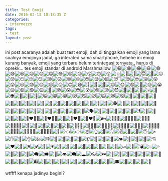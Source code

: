 ```yaml
---
title: Test Emoji
date: 2016-02-13 10:18:35 Z
categories:
- intermezzo
tags:
- test
layout: post
---
```


<p>ini post acaranya adalah buat test emoji, dah di tinggalkan emoji yang lama soalnya emojinya jadul, ga interated sama smartphone, hehehe ini emoji kurang banyak, emoji yang terbaru belum terintegasi ternyata,, harus di oprekk… tes emoji standar di android Marshmallow <img draggable="false" class="emojione" alt="😀" src="https://cdnjs.cloudflare.com/ajax/libs/emojione/2.1.0/assets/svg/1f600.svg"><img draggable="false" class="emojione" alt="😁" src="https://cdnjs.cloudflare.com/ajax/libs/emojione/2.1.0/assets/svg/1f601.svg"><img draggable="false" class="emojione" alt="😂" src="https://cdnjs.cloudflare.com/ajax/libs/emojione/2.1.0/assets/svg/1f602.svg"><img draggable="false" class="emojione" alt="😃" src="https://cdnjs.cloudflare.com/ajax/libs/emojione/2.1.0/assets/svg/1f603.svg"><img draggable="false" class="emojione" alt="😄" src="https://cdnjs.cloudflare.com/ajax/libs/emojione/2.1.0/assets/svg/1f604.svg"><img draggable="false" class="emojione" alt="😅" src="https://cdnjs.cloudflare.com/ajax/libs/emojione/2.1.0/assets/svg/1f605.svg"><img draggable="false" class="emojione" alt="😆" src="https://cdnjs.cloudflare.com/ajax/libs/emojione/2.1.0/assets/svg/1f606.svg"><img draggable="false" class="emojione" alt="😉" src="https://cdnjs.cloudflare.com/ajax/libs/emojione/2.1.0/assets/svg/1f609.svg"><img draggable="false" class="emojione" alt="😊" src="https://cdnjs.cloudflare.com/ajax/libs/emojione/2.1.0/assets/svg/1f60a.svg"><img draggable="false" class="emojione" alt="😋" src="https://cdnjs.cloudflare.com/ajax/libs/emojione/2.1.0/assets/svg/1f60b.svg"><img draggable="false" class="emojione" alt="😎" src="https://cdnjs.cloudflare.com/ajax/libs/emojione/2.1.0/assets/svg/1f60e.svg"><img draggable="false" class="emojione" alt="😍" src="https://cdnjs.cloudflare.com/ajax/libs/emojione/2.1.0/assets/svg/1f60d.svg"><img draggable="false" class="emojione" alt="😘" src="https://cdnjs.cloudflare.com/ajax/libs/emojione/2.1.0/assets/svg/1f618.svg"><img draggable="false" class="emojione" alt="😗" src="https://cdnjs.cloudflare.com/ajax/libs/emojione/2.1.0/assets/svg/1f617.svg"><img draggable="false" class="emojione" alt="😙" src="https://cdnjs.cloudflare.com/ajax/libs/emojione/2.1.0/assets/svg/1f619.svg"><img draggable="false" class="emojione" alt="😚" src="https://cdnjs.cloudflare.com/ajax/libs/emojione/2.1.0/assets/svg/1f61a.svg"><img draggable="false" class="emojione" alt="☺" src="https://cdnjs.cloudflare.com/ajax/libs/emojione/2.1.0/assets/svg/263a.svg"><img draggable="false" class="emojione" alt="🙂" src="https://cdnjs.cloudflare.com/ajax/libs/emojione/2.1.0/assets/svg/1f642.svg"><img draggable="false" class="emojione" alt="🤗" src="https://cdnjs.cloudflare.com/ajax/libs/emojione/2.1.0/assets/svg/1f917.svg"><img draggable="false" class="emojione" alt="😇" src="https://cdnjs.cloudflare.com/ajax/libs/emojione/2.1.0/assets/svg/1f607.svg"><img draggable="false" class="emojione" alt="🤔" src="https://cdnjs.cloudflare.com/ajax/libs/emojione/2.1.0/assets/svg/1f914.svg"><img draggable="false" class="emojione" alt="😐" src="https://cdnjs.cloudflare.com/ajax/libs/emojione/2.1.0/assets/svg/1f610.svg"><img draggable="false" class="emojione" alt="😑" src="https://cdnjs.cloudflare.com/ajax/libs/emojione/2.1.0/assets/svg/1f611.svg"><img draggable="false" class="emojione" alt="😶" src="https://cdnjs.cloudflare.com/ajax/libs/emojione/2.1.0/assets/svg/1f636.svg"><img draggable="false" class="emojione" alt="🙄" src="https://cdnjs.cloudflare.com/ajax/libs/emojione/2.1.0/assets/svg/1f644.svg"><img draggable="false" class="emojione" alt="😏" src="https://cdnjs.cloudflare.com/ajax/libs/emojione/2.1.0/assets/svg/1f60f.svg"><img draggable="false" class="emojione" alt="😣" src="https://cdnjs.cloudflare.com/ajax/libs/emojione/2.1.0/assets/svg/1f623.svg"><img draggable="false" class="emojione" alt="😥" src="https://cdnjs.cloudflare.com/ajax/libs/emojione/2.1.0/assets/svg/1f625.svg"><img draggable="false" class="emojione" alt="😮" src="https://cdnjs.cloudflare.com/ajax/libs/emojione/2.1.0/assets/svg/1f62e.svg"><img draggable="false" class="emojione" alt="🤐" src="https://cdnjs.cloudflare.com/ajax/libs/emojione/2.1.0/assets/svg/1f910.svg"><img draggable="false" class="emojione" alt="😯" src="https://cdnjs.cloudflare.com/ajax/libs/emojione/2.1.0/assets/svg/1f62f.svg"><img draggable="false" class="emojione" alt="😪" src="https://cdnjs.cloudflare.com/ajax/libs/emojione/2.1.0/assets/svg/1f62a.svg"><img draggable="false" class="emojione" alt="😫" src="https://cdnjs.cloudflare.com/ajax/libs/emojione/2.1.0/assets/svg/1f62b.svg"><img draggable="false" class="emojione" alt="😴" src="https://cdnjs.cloudflare.com/ajax/libs/emojione/2.1.0/assets/svg/1f634.svg"><img draggable="false" class="emojione" alt="😌" src="https://cdnjs.cloudflare.com/ajax/libs/emojione/2.1.0/assets/svg/1f60c.svg"><img draggable="false" class="emojione" alt="🤓" src="https://cdnjs.cloudflare.com/ajax/libs/emojione/2.1.0/assets/svg/1f913.svg"><img draggable="false" class="emojione" alt="😛" src="https://cdnjs.cloudflare.com/ajax/libs/emojione/2.1.0/assets/svg/1f61b.svg"><img draggable="false" class="emojione" alt="😜" src="https://cdnjs.cloudflare.com/ajax/libs/emojione/2.1.0/assets/svg/1f61c.svg"><img draggable="false" class="emojione" alt="😝" src="https://cdnjs.cloudflare.com/ajax/libs/emojione/2.1.0/assets/svg/1f61d.svg"><img draggable="false" class="emojione" alt="😒" src="https://cdnjs.cloudflare.com/ajax/libs/emojione/2.1.0/assets/svg/1f612.svg"><img draggable="false" class="emojione" alt="😓" src="https://cdnjs.cloudflare.com/ajax/libs/emojione/2.1.0/assets/svg/1f613.svg"><img draggable="false" class="emojione" alt="😔" src="https://cdnjs.cloudflare.com/ajax/libs/emojione/2.1.0/assets/svg/1f614.svg"><img draggable="false" class="emojione" alt="😕" src="https://cdnjs.cloudflare.com/ajax/libs/emojione/2.1.0/assets/svg/1f615.svg"><img draggable="false" class="emojione" alt="😖" src="https://cdnjs.cloudflare.com/ajax/libs/emojione/2.1.0/assets/svg/1f616.svg"><img draggable="false" class="emojione" alt="🙃" src="https://cdnjs.cloudflare.com/ajax/libs/emojione/2.1.0/assets/svg/1f643.svg"><img draggable="false" class="emojione" alt="😷" src="https://cdnjs.cloudflare.com/ajax/libs/emojione/2.1.0/assets/svg/1f637.svg"><img draggable="false" class="emojione" alt="🤒" src="https://cdnjs.cloudflare.com/ajax/libs/emojione/2.1.0/assets/svg/1f912.svg"><img draggable="false" class="emojione" alt="🤕" src="https://cdnjs.cloudflare.com/ajax/libs/emojione/2.1.0/assets/svg/1f915.svg"><img draggable="false" class="emojione" alt="🤑" src="https://cdnjs.cloudflare.com/ajax/libs/emojione/2.1.0/assets/svg/1f911.svg"><img draggable="false" class="emojione" alt="😲" src="https://cdnjs.cloudflare.com/ajax/libs/emojione/2.1.0/assets/svg/1f632.svg"><img draggable="false" class="emojione" alt="😞" src="https://cdnjs.cloudflare.com/ajax/libs/emojione/2.1.0/assets/svg/1f61e.svg"><img draggable="false" class="emojione" alt="😟" src="https://cdnjs.cloudflare.com/ajax/libs/emojione/2.1.0/assets/svg/1f61f.svg"><img draggable="false" class="emojione" alt="😤" src="https://cdnjs.cloudflare.com/ajax/libs/emojione/2.1.0/assets/svg/1f624.svg"><img draggable="false" class="emojione" alt="😢" src="https://cdnjs.cloudflare.com/ajax/libs/emojione/2.1.0/assets/svg/1f622.svg"><img draggable="false" class="emojione" alt="😭" src="https://cdnjs.cloudflare.com/ajax/libs/emojione/2.1.0/assets/svg/1f62d.svg"><img draggable="false" class="emojione" alt="😦" src="https://cdnjs.cloudflare.com/ajax/libs/emojione/2.1.0/assets/svg/1f626.svg"><img draggable="false" class="emojione" alt="😧" src="https://cdnjs.cloudflare.com/ajax/libs/emojione/2.1.0/assets/svg/1f627.svg"><img draggable="false" class="emojione" alt="😨" src="https://cdnjs.cloudflare.com/ajax/libs/emojione/2.1.0/assets/svg/1f628.svg"><img draggable="false" class="emojione" alt="😩" src="https://cdnjs.cloudflare.com/ajax/libs/emojione/2.1.0/assets/svg/1f629.svg"><img draggable="false" class="emojione" alt="😬" src="https://cdnjs.cloudflare.com/ajax/libs/emojione/2.1.0/assets/svg/1f62c.svg"><img draggable="false" class="emojione" alt="😰" src="https://cdnjs.cloudflare.com/ajax/libs/emojione/2.1.0/assets/svg/1f630.svg"><img draggable="false" class="emojione" alt="😱" src="https://cdnjs.cloudflare.com/ajax/libs/emojione/2.1.0/assets/svg/1f631.svg"><img draggable="false" class="emojione" alt="😳" src="https://cdnjs.cloudflare.com/ajax/libs/emojione/2.1.0/assets/svg/1f633.svg"><img draggable="false" class="emojione" alt="😵" src="https://cdnjs.cloudflare.com/ajax/libs/emojione/2.1.0/assets/svg/1f635.svg"><img draggable="false" class="emojione" alt="😡" src="https://cdnjs.cloudflare.com/ajax/libs/emojione/2.1.0/assets/svg/1f621.svg"><img draggable="false" class="emojione" alt="😠" src="https://cdnjs.cloudflare.com/ajax/libs/emojione/2.1.0/assets/svg/1f620.svg"><img draggable="false" class="emojione" alt="😈" src="https://cdnjs.cloudflare.com/ajax/libs/emojione/2.1.0/assets/svg/1f608.svg"><img draggable="false" class="emojione" alt="👿" src="https://cdnjs.cloudflare.com/ajax/libs/emojione/2.1.0/assets/svg/1f47f.svg"><img draggable="false" class="emojione" alt="👹" src="https://cdnjs.cloudflare.com/ajax/libs/emojione/2.1.0/assets/svg/1f479.svg"><img draggable="false" class="emojione" alt="👺" src="https://cdnjs.cloudflare.com/ajax/libs/emojione/2.1.0/assets/svg/1f47a.svg"><img draggable="false" class="emojione" alt="💀" src="https://cdnjs.cloudflare.com/ajax/libs/emojione/2.1.0/assets/svg/1f480.svg"><img draggable="false" class="emojione" alt="👻" src="https://cdnjs.cloudflare.com/ajax/libs/emojione/2.1.0/assets/svg/1f47b.svg"><img draggable="false" class="emojione" alt="👽" src="https://cdnjs.cloudflare.com/ajax/libs/emojione/2.1.0/assets/svg/1f47d.svg"><img draggable="false" class="emojione" alt="👾" src="https://cdnjs.cloudflare.com/ajax/libs/emojione/2.1.0/assets/svg/1f47e.svg"><img draggable="false" class="emojione" alt="🤖" src="https://cdnjs.cloudflare.com/ajax/libs/emojione/2.1.0/assets/svg/1f916.svg"><img draggable="false" class="emojione" alt="💩" src="https://cdnjs.cloudflare.com/ajax/libs/emojione/2.1.0/assets/svg/1f4a9.svg"><img draggable="false" class="emojione" alt="😺" src="https://cdnjs.cloudflare.com/ajax/libs/emojione/2.1.0/assets/svg/1f63a.svg"><img draggable="false" class="emojione" alt="😸" src="https://cdnjs.cloudflare.com/ajax/libs/emojione/2.1.0/assets/svg/1f638.svg"><img draggable="false" class="emojione" alt="😹" src="https://cdnjs.cloudflare.com/ajax/libs/emojione/2.1.0/assets/svg/1f639.svg"><img draggable="false" class="emojione" alt="😻" src="https://cdnjs.cloudflare.com/ajax/libs/emojione/2.1.0/assets/svg/1f63b.svg"><img draggable="false" class="emojione" alt="😼" src="https://cdnjs.cloudflare.com/ajax/libs/emojione/2.1.0/assets/svg/1f63c.svg"><img draggable="false" class="emojione" alt="😽" src="https://cdnjs.cloudflare.com/ajax/libs/emojione/2.1.0/assets/svg/1f63d.svg"><img draggable="false" class="emojione" alt="🙀" src="https://cdnjs.cloudflare.com/ajax/libs/emojione/2.1.0/assets/svg/1f640.svg"><img draggable="false" class="emojione" alt="😿" src="https://cdnjs.cloudflare.com/ajax/libs/emojione/2.1.0/assets/svg/1f63f.svg"><img draggable="false" class="emojione" alt="😾" src="https://cdnjs.cloudflare.com/ajax/libs/emojione/2.1.0/assets/svg/1f63e.svg"><img draggable="false" class="emojione" alt="🙈" src="https://cdnjs.cloudflare.com/ajax/libs/emojione/2.1.0/assets/svg/1f648.svg"><img draggable="false" class="emojione" alt="🙉" src="https://cdnjs.cloudflare.com/ajax/libs/emojione/2.1.0/assets/svg/1f649.svg"><img draggable="false" class="emojione" alt="🙊" src="https://cdnjs.cloudflare.com/ajax/libs/emojione/2.1.0/assets/svg/1f64a.svg"><img draggable="false" class="emojione" alt="👦" src="https://cdnjs.cloudflare.com/ajax/libs/emojione/2.1.0/assets/svg/1f466.svg"><img draggable="false" class="emojione" alt="👧" src="https://cdnjs.cloudflare.com/ajax/libs/emojione/2.1.0/assets/svg/1f467.svg"><img draggable="false" class="emojione" alt="👨" src="https://cdnjs.cloudflare.com/ajax/libs/emojione/2.1.0/assets/svg/1f468.svg"><img draggable="false" class="emojione" alt="👩" src="https://cdnjs.cloudflare.com/ajax/libs/emojione/2.1.0/assets/svg/1f469.svg"><img draggable="false" class="emojione" alt="👴" src="https://cdnjs.cloudflare.com/ajax/libs/emojione/2.1.0/assets/svg/1f474.svg"><img draggable="false" class="emojione" alt="👵" src="https://cdnjs.cloudflare.com/ajax/libs/emojione/2.1.0/assets/svg/1f475.svg"><img draggable="false" class="emojione" alt="👶" src="https://cdnjs.cloudflare.com/ajax/libs/emojione/2.1.0/assets/svg/1f476.svg"><img draggable="false" class="emojione" alt="👱" src="https://cdnjs.cloudflare.com/ajax/libs/emojione/2.1.0/assets/svg/1f471.svg"><img draggable="false" class="emojione" alt="👮" src="https://cdnjs.cloudflare.com/ajax/libs/emojione/2.1.0/assets/svg/1f46e.svg"><img draggable="false" class="emojione" alt="👲" src="https://cdnjs.cloudflare.com/ajax/libs/emojione/2.1.0/assets/svg/1f472.svg"><img draggable="false" class="emojione" alt="👳" src="https://cdnjs.cloudflare.com/ajax/libs/emojione/2.1.0/assets/svg/1f473.svg"><img draggable="false" class="emojione" alt="👷" src="https://cdnjs.cloudflare.com/ajax/libs/emojione/2.1.0/assets/svg/1f477.svg"><img draggable="false" class="emojione" alt="👸" src="https://cdnjs.cloudflare.com/ajax/libs/emojione/2.1.0/assets/svg/1f478.svg"><img draggable="false" class="emojione" alt="💂" src="https://cdnjs.cloudflare.com/ajax/libs/emojione/2.1.0/assets/svg/1f482.svg"><img draggable="false" class="emojione" alt="🕵" src="https://cdnjs.cloudflare.com/ajax/libs/emojione/2.1.0/assets/svg/1f575.svg"><img draggable="false" class="emojione" alt="🎅" src="https://cdnjs.cloudflare.com/ajax/libs/emojione/2.1.0/assets/svg/1f385.svg"><img draggable="false" class="emojione" alt="👼" src="https://cdnjs.cloudflare.com/ajax/libs/emojione/2.1.0/assets/svg/1f47c.svg"><img draggable="false" class="emojione" alt="👯" src="https://cdnjs.cloudflare.com/ajax/libs/emojione/2.1.0/assets/svg/1f46f.svg"><img draggable="false" class="emojione" alt="💆" src="https://cdnjs.cloudflare.com/ajax/libs/emojione/2.1.0/assets/svg/1f486.svg"><img draggable="false" class="emojione" alt="💇" src="https://cdnjs.cloudflare.com/ajax/libs/emojione/2.1.0/assets/svg/1f487.svg"><img draggable="false" class="emojione" alt="👰" src="https://cdnjs.cloudflare.com/ajax/libs/emojione/2.1.0/assets/svg/1f470.svg"><img draggable="false" class="emojione" alt="🙍" src="https://cdnjs.cloudflare.com/ajax/libs/emojione/2.1.0/assets/svg/1f64d.svg"><img draggable="false" class="emojione" alt="🙎" src="https://cdnjs.cloudflare.com/ajax/libs/emojione/2.1.0/assets/svg/1f64e.svg"><img draggable="false" class="emojione" alt="🙅" src="https://cdnjs.cloudflare.com/ajax/libs/emojione/2.1.0/assets/svg/1f645.svg"><img draggable="false" class="emojione" alt="🙆" src="https://cdnjs.cloudflare.com/ajax/libs/emojione/2.1.0/assets/svg/1f646.svg"><img draggable="false" class="emojione" alt="💁" src="https://cdnjs.cloudflare.com/ajax/libs/emojione/2.1.0/assets/svg/1f481.svg"><img draggable="false" class="emojione" alt="🙋" src="https://cdnjs.cloudflare.com/ajax/libs/emojione/2.1.0/assets/svg/1f64b.svg"><img draggable="false" class="emojione" alt="🙇" src="https://cdnjs.cloudflare.com/ajax/libs/emojione/2.1.0/assets/svg/1f647.svg"><img draggable="false" class="emojione" alt="🙌" src="https://cdnjs.cloudflare.com/ajax/libs/emojione/2.1.0/assets/svg/1f64c.svg"><img draggable="false" class="emojione" alt="🙏" src="https://cdnjs.cloudflare.com/ajax/libs/emojione/2.1.0/assets/svg/1f64f.svg"><img draggable="false" class="emojione" alt="🗣" src="https://cdnjs.cloudflare.com/ajax/libs/emojione/2.1.0/assets/svg/1f5e3.svg"><img draggable="false" class="emojione" alt="👥" src="https://cdnjs.cloudflare.com/ajax/libs/emojione/2.1.0/assets/svg/1f465.svg"><img draggable="false" class="emojione" alt="👥" src="https://cdnjs.cloudflare.com/ajax/libs/emojione/2.1.0/assets/svg/1f465.svg"><img draggable="false" class="emojione" alt="🚶" src="https://cdnjs.cloudflare.com/ajax/libs/emojione/2.1.0/assets/svg/1f6b6.svg"><img draggable="false" class="emojione" alt="🏃" src="https://cdnjs.cloudflare.com/ajax/libs/emojione/2.1.0/assets/svg/1f3c3.svg"><img draggable="false" class="emojione" alt="💃" src="https://cdnjs.cloudflare.com/ajax/libs/emojione/2.1.0/assets/svg/1f483.svg"><img draggable="false" class="emojione" alt="🕴" src="https://cdnjs.cloudflare.com/ajax/libs/emojione/2.1.0/assets/svg/1f574.svg"><img draggable="false" class="emojione" alt="👫" src="https://cdnjs.cloudflare.com/ajax/libs/emojione/2.1.0/assets/svg/1f46b.svg"><img draggable="false" class="emojione" alt="👬" src="https://cdnjs.cloudflare.com/ajax/libs/emojione/2.1.0/assets/svg/1f46c.svg"><img draggable="false" class="emojione" alt="👭" src="https://cdnjs.cloudflare.com/ajax/libs/emojione/2.1.0/assets/svg/1f46d.svg"><img draggable="false" class="emojione" alt="💏" src="https://cdnjs.cloudflare.com/ajax/libs/emojione/2.1.0/assets/svg/1f48f.svg"><img draggable="false" class="emojione" alt="👨‍❤️‍💋‍👨" src="https://cdnjs.cloudflare.com/ajax/libs/emojione/2.1.0/assets/svg/1f468-200d-2764-fe0f-200d-1f48b-200d-1f468.svg"><img draggable="false" class="emojione" alt="👩‍❤️‍💋‍👩" src="https://cdnjs.cloudflare.com/ajax/libs/emojione/2.1.0/assets/svg/1f469-200d-2764-fe0f-200d-1f48b-200d-1f469.svg"><img draggable="false" class="emojione" alt="💑" src="https://cdnjs.cloudflare.com/ajax/libs/emojione/2.1.0/assets/svg/1f491.svg"><img draggable="false" class="emojione" alt="👨‍❤️‍👨" src="https://cdnjs.cloudflare.com/ajax/libs/emojione/2.1.0/assets/svg/1f468-200d-2764-fe0f-200d-1f468.svg"><img draggable="false" class="emojione" alt="👩‍❤️‍👩" src="https://cdnjs.cloudflare.com/ajax/libs/emojione/2.1.0/assets/svg/1f469-200d-2764-fe0f-200d-1f469.svg"><img draggable="false" class="emojione" alt="👪" src="https://cdnjs.cloudflare.com/ajax/libs/emojione/2.1.0/assets/svg/1f46a.svg"><img draggable="false" class="emojione" alt="👨‍👨‍👦" src="https://cdnjs.cloudflare.com/ajax/libs/emojione/2.1.0/assets/svg/1f468-200d-1f468-200d-1f466.svg"><img draggable="false" class="emojione" alt="👨‍👨‍👦‍👦" src="https://cdnjs.cloudflare.com/ajax/libs/emojione/2.1.0/assets/svg/1f468-200d-1f468-200d-1f466-200d-1f466.svg"><img draggable="false" class="emojione" alt="👨‍👨‍👧" src="https://cdnjs.cloudflare.com/ajax/libs/emojione/2.1.0/assets/svg/1f468-200d-1f468-200d-1f467.svg"><img draggable="false" class="emojione" alt="👨‍👨‍👧‍👦" src="https://cdnjs.cloudflare.com/ajax/libs/emojione/2.1.0/assets/svg/1f468-200d-1f468-200d-1f467-200d-1f466.svg"><img draggable="false" class="emojione" alt="👨" src="https://cdnjs.cloudflare.com/ajax/libs/emojione/2.1.0/assets/svg/1f468.svg">‍<img draggable="false" class="emojione" alt="👩" src="https://cdnjs.cloudflare.com/ajax/libs/emojione/2.1.0/assets/svg/1f469.svg">‍<img draggable="false" class="emojione" alt="👦" src="https://cdnjs.cloudflare.com/ajax/libs/emojione/2.1.0/assets/svg/1f466.svg"><img draggable="false" class="emojione" alt="👨" src="https://cdnjs.cloudflare.com/ajax/libs/emojione/2.1.0/assets/svg/1f468.svg">‍<img draggable="false" class="emojione" alt="👩" src="https://cdnjs.cloudflare.com/ajax/libs/emojione/2.1.0/assets/svg/1f469.svg">‍<img draggable="false" class="emojione" alt="👦" src="https://cdnjs.cloudflare.com/ajax/libs/emojione/2.1.0/assets/svg/1f466.svg"><img draggable="false" class="emojione" alt="👨‍👩‍👧" src="https://cdnjs.cloudflare.com/ajax/libs/emojione/2.1.0/assets/svg/1f468-200d-1f469-200d-1f467.svg"><img draggable="false" class="emojione" alt="👨‍👩‍👧" src="https://cdnjs.cloudflare.com/ajax/libs/emojione/2.1.0/assets/svg/1f468-200d-1f469-200d-1f467.svg"><img draggable="false" class="emojione" alt="👨‍👩‍👧‍👦" src="https://cdnjs.cloudflare.com/ajax/libs/emojione/2.1.0/assets/svg/1f468-200d-1f469-200d-1f467-200d-1f466.svg"><img draggable="false" class="emojione" alt="👨‍👩‍👧‍👧" src="https://cdnjs.cloudflare.com/ajax/libs/emojione/2.1.0/assets/svg/1f468-200d-1f469-200d-1f467-200d-1f467.svg"><img draggable="false" class="emojione" alt="👩‍👩‍👦" src="https://cdnjs.cloudflare.com/ajax/libs/emojione/2.1.0/assets/svg/1f469-200d-1f469-200d-1f466.svg"><img draggable="false" class="emojione" alt="👩‍👩‍👦‍👦" src="https://cdnjs.cloudflare.com/ajax/libs/emojione/2.1.0/assets/svg/1f469-200d-1f469-200d-1f466-200d-1f466.svg"><img draggable="false" class="emojione" alt="👩‍👩‍👧" src="https://cdnjs.cloudflare.com/ajax/libs/emojione/2.1.0/assets/svg/1f469-200d-1f469-200d-1f467.svg"><img draggable="false" class="emojione" alt="👩‍👩‍👧‍👦" src="https://cdnjs.cloudflare.com/ajax/libs/emojione/2.1.0/assets/svg/1f469-200d-1f469-200d-1f467-200d-1f466.svg"><img draggable="false" class="emojione" alt="👩‍👩‍👧‍👧" src="https://cdnjs.cloudflare.com/ajax/libs/emojione/2.1.0/assets/svg/1f469-200d-1f469-200d-1f467-200d-1f467.svg"><img draggable="false" class="emojione" alt="💪" src="https://cdnjs.cloudflare.com/ajax/libs/emojione/2.1.0/assets/svg/1f4aa.svg"><img draggable="false" class="emojione" alt="👈" src="https://cdnjs.cloudflare.com/ajax/libs/emojione/2.1.0/assets/svg/1f448.svg"><img draggable="false" class="emojione" alt="👉" src="https://cdnjs.cloudflare.com/ajax/libs/emojione/2.1.0/assets/svg/1f449.svg"><img draggable="false" class="emojione" alt="☝" src="https://cdnjs.cloudflare.com/ajax/libs/emojione/2.1.0/assets/svg/261d.svg"><img draggable="false" class="emojione" alt="👆" src="https://cdnjs.cloudflare.com/ajax/libs/emojione/2.1.0/assets/svg/1f446.svg"><img draggable="false" class="emojione" alt="🖕" src="https://cdnjs.cloudflare.com/ajax/libs/emojione/2.1.0/assets/svg/1f595.svg"><img draggable="false" class="emojione" alt="👇" src="https://cdnjs.cloudflare.com/ajax/libs/emojione/2.1.0/assets/svg/1f447.svg"><img draggable="false" class="emojione" alt="✌" src="https://cdnjs.cloudflare.com/ajax/libs/emojione/2.1.0/assets/svg/270c.svg"><img draggable="false" class="emojione" alt="🖖" src="https://cdnjs.cloudflare.com/ajax/libs/emojione/2.1.0/assets/svg/1f596.svg"><img draggable="false" class="emojione" alt="🤘" src="https://cdnjs.cloudflare.com/ajax/libs/emojione/2.1.0/assets/svg/1f918.svg"><img draggable="false" class="emojione" alt="🖐" src="https://cdnjs.cloudflare.com/ajax/libs/emojione/2.1.0/assets/svg/1f590.svg"><img draggable="false" class="emojione" alt="✊" src="https://cdnjs.cloudflare.com/ajax/libs/emojione/2.1.0/assets/svg/270a.svg"><img draggable="false" class="emojione" alt="✋" src="https://cdnjs.cloudflare.com/ajax/libs/emojione/2.1.0/assets/svg/270b.svg"><img draggable="false" class="emojione" alt="👊" src="https://cdnjs.cloudflare.com/ajax/libs/emojione/2.1.0/assets/svg/1f44a.svg"><img draggable="false" class="emojione" alt="👌" src="https://cdnjs.cloudflare.com/ajax/libs/emojione/2.1.0/assets/svg/1f44c.svg"><img draggable="false" class="emojione" alt="👍" src="https://cdnjs.cloudflare.com/ajax/libs/emojione/2.1.0/assets/svg/1f44d.svg"><img draggable="false" class="emojione" alt="👎" src="https://cdnjs.cloudflare.com/ajax/libs/emojione/2.1.0/assets/svg/1f44e.svg"><img draggable="false" class="emojione" alt="👋" src="https://cdnjs.cloudflare.com/ajax/libs/emojione/2.1.0/assets/svg/1f44b.svg"><img draggable="false" class="emojione" alt="👏" src="https://cdnjs.cloudflare.com/ajax/libs/emojione/2.1.0/assets/svg/1f44f.svg"><img draggable="false" class="emojione" alt="👐" src="https://cdnjs.cloudflare.com/ajax/libs/emojione/2.1.0/assets/svg/1f450.svg"><img draggable="false" class="emojione" alt="💅" src="https://cdnjs.cloudflare.com/ajax/libs/emojione/2.1.0/assets/svg/1f485.svg"><img draggable="false" class="emojione" alt="👂" src="https://cdnjs.cloudflare.com/ajax/libs/emojione/2.1.0/assets/svg/1f442.svg"><img draggable="false" class="emojione" alt="👃" src="https://cdnjs.cloudflare.com/ajax/libs/emojione/2.1.0/assets/svg/1f443.svg"><img draggable="false" class="emojione" alt="👣" src="https://cdnjs.cloudflare.com/ajax/libs/emojione/2.1.0/assets/svg/1f463.svg"><img draggable="false" class="emojione" alt="👀" src="https://cdnjs.cloudflare.com/ajax/libs/emojione/2.1.0/assets/svg/1f440.svg"><img draggable="false" class="emojione" alt="👁" src="https://cdnjs.cloudflare.com/ajax/libs/emojione/2.1.0/assets/svg/1f441.svg"><img draggable="false" class="emojione" alt="👅" src="https://cdnjs.cloudflare.com/ajax/libs/emojione/2.1.0/assets/svg/1f445.svg"><img draggable="false" class="emojione" alt="👄" src="https://cdnjs.cloudflare.com/ajax/libs/emojione/2.1.0/assets/svg/1f444.svg"><img draggable="false" class="emojione" alt="💋" src="https://cdnjs.cloudflare.com/ajax/libs/emojione/2.1.0/assets/svg/1f48b.svg"><img draggable="false" class="emojione" alt="💘" src="https://cdnjs.cloudflare.com/ajax/libs/emojione/2.1.0/assets/svg/1f498.svg"><img draggable="false" class="emojione" alt="❤" src="https://cdnjs.cloudflare.com/ajax/libs/emojione/2.1.0/assets/svg/2764.svg"><img draggable="false" class="emojione" alt="💓" src="https://cdnjs.cloudflare.com/ajax/libs/emojione/2.1.0/assets/svg/1f493.svg"><img draggable="false" class="emojione" alt="💔" src="https://cdnjs.cloudflare.com/ajax/libs/emojione/2.1.0/assets/svg/1f494.svg"><img draggable="false" class="emojione" alt="💕" src="https://cdnjs.cloudflare.com/ajax/libs/emojione/2.1.0/assets/svg/1f495.svg"><img draggable="false" class="emojione" alt="💖" src="https://cdnjs.cloudflare.com/ajax/libs/emojione/2.1.0/assets/svg/1f496.svg"><img draggable="false" class="emojione" alt="💗" src="https://cdnjs.cloudflare.com/ajax/libs/emojione/2.1.0/assets/svg/1f497.svg"><img draggable="false" class="emojione" alt="💙" src="https://cdnjs.cloudflare.com/ajax/libs/emojione/2.1.0/assets/svg/1f499.svg"><img draggable="false" class="emojione" alt="💚" src="https://cdnjs.cloudflare.com/ajax/libs/emojione/2.1.0/assets/svg/1f49a.svg"><img draggable="false" class="emojione" alt="💛" src="https://cdnjs.cloudflare.com/ajax/libs/emojione/2.1.0/assets/svg/1f49b.svg"><img draggable="false" class="emojione" alt="💜" src="https://cdnjs.cloudflare.com/ajax/libs/emojione/2.1.0/assets/svg/1f49c.svg"><img draggable="false" class="emojione" alt="💝" src="https://cdnjs.cloudflare.com/ajax/libs/emojione/2.1.0/assets/svg/1f49d.svg"><img draggable="false" class="emojione" alt="💞" src="https://cdnjs.cloudflare.com/ajax/libs/emojione/2.1.0/assets/svg/1f49e.svg"><img draggable="false" class="emojione" alt="💟" src="https://cdnjs.cloudflare.com/ajax/libs/emojione/2.1.0/assets/svg/1f49f.svg"><img draggable="false" class="emojione" alt="💌" src="https://cdnjs.cloudflare.com/ajax/libs/emojione/2.1.0/assets/svg/1f48c.svg"><img draggable="false" class="emojione" alt="💤" src="https://cdnjs.cloudflare.com/ajax/libs/emojione/2.1.0/assets/svg/1f4a4.svg"><img draggable="false" class="emojione" alt="💢" src="https://cdnjs.cloudflare.com/ajax/libs/emojione/2.1.0/assets/svg/1f4a2.svg"><img draggable="false" class="emojione" alt="💣" src="https://cdnjs.cloudflare.com/ajax/libs/emojione/2.1.0/assets/svg/1f4a3.svg"><img draggable="false" class="emojione" alt="💥" src="https://cdnjs.cloudflare.com/ajax/libs/emojione/2.1.0/assets/svg/1f4a5.svg"><img draggable="false" class="emojione" alt="💦" src="https://cdnjs.cloudflare.com/ajax/libs/emojione/2.1.0/assets/svg/1f4a6.svg"><img draggable="false" class="emojione" alt="💨" src="https://cdnjs.cloudflare.com/ajax/libs/emojione/2.1.0/assets/svg/1f4a8.svg"><img draggable="false" class="emojione" alt="💫" src="https://cdnjs.cloudflare.com/ajax/libs/emojione/2.1.0/assets/svg/1f4ab.svg"><img draggable="false" class="emojione" alt="💬" src="https://cdnjs.cloudflare.com/ajax/libs/emojione/2.1.0/assets/svg/1f4ac.svg"><img draggable="false" class="emojione" alt="🗨" src="https://cdnjs.cloudflare.com/ajax/libs/emojione/2.1.0/assets/svg/1f5e8.svg"><img draggable="false" class="emojione" alt="🗯" src="https://cdnjs.cloudflare.com/ajax/libs/emojione/2.1.0/assets/svg/1f5ef.svg"><img draggable="false" class="emojione" alt="💭" src="https://cdnjs.cloudflare.com/ajax/libs/emojione/2.1.0/assets/svg/1f4ad.svg"><img draggable="false" class="emojione" alt="👁" src="https://cdnjs.cloudflare.com/ajax/libs/emojione/2.1.0/assets/svg/1f441.svg">‍<img draggable="false" class="emojione" alt="🗨" src="https://cdnjs.cloudflare.com/ajax/libs/emojione/2.1.0/assets/svg/1f5e8.svg"><img draggable="false" class="emojione" alt="🕳" src="https://cdnjs.cloudflare.com/ajax/libs/emojione/2.1.0/assets/svg/1f573.svg"><img draggable="false" class="emojione" alt="👓" src="https://cdnjs.cloudflare.com/ajax/libs/emojione/2.1.0/assets/svg/1f453.svg"><img draggable="false" class="emojione" alt="🕶" src="https://cdnjs.cloudflare.com/ajax/libs/emojione/2.1.0/assets/svg/1f576.svg"><img draggable="false" class="emojione" alt="👔" src="https://cdnjs.cloudflare.com/ajax/libs/emojione/2.1.0/assets/svg/1f454.svg"><img draggable="false" class="emojione" alt="👕" src="https://cdnjs.cloudflare.com/ajax/libs/emojione/2.1.0/assets/svg/1f455.svg"><img draggable="false" class="emojione" alt="👖" src="https://cdnjs.cloudflare.com/ajax/libs/emojione/2.1.0/assets/svg/1f456.svg"><img draggable="false" class="emojione" alt="👗" src="https://cdnjs.cloudflare.com/ajax/libs/emojione/2.1.0/assets/svg/1f457.svg"><img draggable="false" class="emojione" alt="👘" src="https://cdnjs.cloudflare.com/ajax/libs/emojione/2.1.0/assets/svg/1f458.svg"><img draggable="false" class="emojione" alt="👙" src="https://cdnjs.cloudflare.com/ajax/libs/emojione/2.1.0/assets/svg/1f459.svg"><img draggable="false" class="emojione" alt="👚" src="https://cdnjs.cloudflare.com/ajax/libs/emojione/2.1.0/assets/svg/1f45a.svg"><img draggable="false" class="emojione" alt="👛" src="https://cdnjs.cloudflare.com/ajax/libs/emojione/2.1.0/assets/svg/1f45b.svg"><img draggable="false" class="emojione" alt="👜" src="https://cdnjs.cloudflare.com/ajax/libs/emojione/2.1.0/assets/svg/1f45c.svg"><img draggable="false" class="emojione" alt="👝" src="https://cdnjs.cloudflare.com/ajax/libs/emojione/2.1.0/assets/svg/1f45d.svg"><img draggable="false" class="emojione" alt="🛍" src="https://cdnjs.cloudflare.com/ajax/libs/emojione/2.1.0/assets/svg/1f6cd.svg"><img draggable="false" class="emojione" alt="🎒" src="https://cdnjs.cloudflare.com/ajax/libs/emojione/2.1.0/assets/svg/1f392.svg"><img draggable="false" class="emojione" alt="👞" src="https://cdnjs.cloudflare.com/ajax/libs/emojione/2.1.0/assets/svg/1f45e.svg"><img draggable="false" class="emojione" alt="👟" src="https://cdnjs.cloudflare.com/ajax/libs/emojione/2.1.0/assets/svg/1f45f.svg"><img draggable="false" class="emojione" alt="👠" src="https://cdnjs.cloudflare.com/ajax/libs/emojione/2.1.0/assets/svg/1f460.svg"><img draggable="false" class="emojione" alt="👡" src="https://cdnjs.cloudflare.com/ajax/libs/emojione/2.1.0/assets/svg/1f461.svg"><img draggable="false" class="emojione" alt="👢" src="https://cdnjs.cloudflare.com/ajax/libs/emojione/2.1.0/assets/svg/1f462.svg"><img draggable="false" class="emojione" alt="👑" src="https://cdnjs.cloudflare.com/ajax/libs/emojione/2.1.0/assets/svg/1f451.svg"><img draggable="false" class="emojione" alt="👒" src="https://cdnjs.cloudflare.com/ajax/libs/emojione/2.1.0/assets/svg/1f452.svg"><img draggable="false" class="emojione" alt="🎩" src="https://cdnjs.cloudflare.com/ajax/libs/emojione/2.1.0/assets/svg/1f3a9.svg"><img draggable="false" class="emojione" alt="🎓" src="https://cdnjs.cloudflare.com/ajax/libs/emojione/2.1.0/assets/svg/1f393.svg"><img draggable="false" class="emojione" alt="📿" src="https://cdnjs.cloudflare.com/ajax/libs/emojione/2.1.0/assets/svg/1f4ff.svg"><img draggable="false" class="emojione" alt="💄" src="https://cdnjs.cloudflare.com/ajax/libs/emojione/2.1.0/assets/svg/1f484.svg"><img draggable="false" class="emojione" alt="💍" src="https://cdnjs.cloudflare.com/ajax/libs/emojione/2.1.0/assets/svg/1f48d.svg"><img draggable="false" class="emojione" alt="💎" src="https://cdnjs.cloudflare.com/ajax/libs/emojione/2.1.0/assets/svg/1f48e.svg"></p>
<p>wtffff kenapa jadinya begini?</p>
